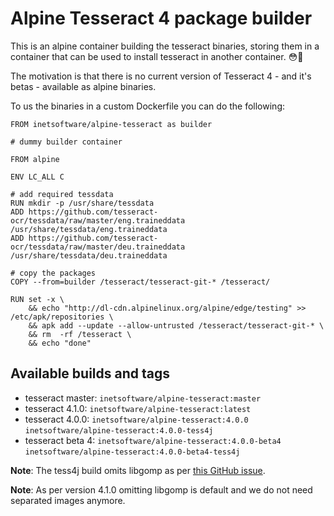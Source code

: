 # Alpine Tesseract 4 package builder

This is an alpine container building the tesseract binaries, storing them in a container that can be used to install tesseract in another container. 😳🎉

The motivation is that there is no current version of Tesseract 4 - and it's betas - available as alpine binaries.

To us the binaries in a custom Dockerfile you can do the following:

    FROM inetsoftware/alpine-tesseract as builder

    # dummy builder container

    FROM alpine

    ENV LC_ALL C

    # add required tessdata
    RUN mkdir -p /usr/share/tessdata
    ADD https://github.com/tesseract-ocr/tessdata/raw/master/eng.traineddata /usr/share/tessdata/eng.traineddata
    ADD https://github.com/tesseract-ocr/tessdata/raw/master/deu.traineddata /usr/share/tessdata/deu.traineddata

    # copy the packages
    COPY --from=builder /tesseract/tesseract-git-* /tesseract/

    RUN set -x \
        && echo "http://dl-cdn.alpinelinux.org/alpine/edge/testing" >> /etc/apk/repositories \
        && apk add --update --allow-untrusted /tesseract/tesseract-git-* \
        && rm  -rf /tesseract \
        && echo "done"

## Available builds and tags

  * tesseract master: `inetsoftware/alpine-tesseract:master`
  * tesseract 4.1.0: `inetsoftware/alpine-tesseract:latest`
  * tesseract 4.0.0: `inetsoftware/alpine-tesseract:4.0.0` `inetsoftware/alpine-tesseract:4.0.0-tess4j`
  * tesseract beta 4: `inetsoftware/alpine-tesseract:4.0.0-beta4` `inetsoftware/alpine-tesseract:4.0.0-beta4-tess4j`

**Note**: The tess4j build omits libgomp as per [this GitHub issue](https://github.com/tesseract-ocr/tesseract/issues/1860).

**Note**: As per version 4.1.0 omitting libgomp is default and we do not need separated images anymore.
